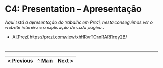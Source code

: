 # C4: Presentation – Apresentação


_Aqui está a apresentação do trabalho em Prezi, nesta conseguimos ver o website intereiro e a explicação de cada página._. 

* A [Prezi]https://prezi.com/view/xhHRvrTOnnRARl1cqy2B/


#

---  
[< Previous](c3.md) | [^ Main](https://github.com/tiwm23tig05/tiwm23tig05) | Next >
:--- | :---: | ---: 